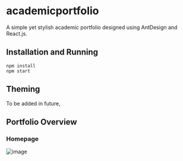 # academicportfolio

A simple yet stylish academic portfolio designed using AntDesign and React.js.

## Installation and Running 

```
npm install
npm start
```

## Theming

To be added in future,


## Portfolio Overview

### Homepage

![image](https://user-images.githubusercontent.com/10993808/49693776-54284880-fba2-11e8-9f69-903721f5cfc3.png)

